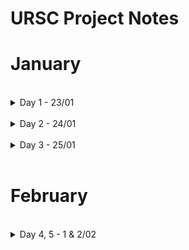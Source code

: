 # URSC Project Notes

# January

<br>

<details>
  <summary>Day 1 - 23/01</summary>
  
### Task Assigned - SOC vs FPGA

# SoC (System on Chip):

![500px-ARMSoCBlockDiagram svg](https://github.com/ISRO-Project/Ramdev/assets/43489027/12a9f5fa-5b8d-4bfe-9446-df12eaedcb2b)

-> A System on a Chip (SoC) is an integrated circuit that integrates most or all components of a computer or other electronic system1. It usually includes a CPU (via a microprocessor or microcontroller), memory, input/output (I/O) ports, and secondary storage on a single substrate, such as silicon.

-> Higher-performance SoCs are often paired with dedicated and physically separate memory and secondary storage (such as LPDDR and eUFS or eMMC, respectively) chips, that may be layered on top of the SoC in what's known as a package on package (PoP) configuration, or be placed close to the SoC. Additionally, SoCs may use separate wireless modems.

-> Characteristics:
  - High level of integration
  - Low power consumption
  - Fixed architecture
  - Limited flexibility

ref: [System on a chip](https://en.wikipedia.org/wiki/System_on_a_chip), [Architecture of SoC](https://www.geeksforgeeks.org/architecture-of-soc/), [System on a Chip: How Smaller, Faster Devices are Made](https://www.ansys.com/en-in/blog/what-is-system-on-a-chip)

# FPGA (Field Programmable Gate Array):

##### Zynq UltraScale+ MPSoC ZCU104 Evaluation Kit
![1682465137359](https://github.com/ISRO-Project/Ramdev/assets/43489027/a23a5428-9fd0-4f91-b4a3-9264f2094e40)

-> Field Programmable Gate Arrays (FPGAs) are integrated circuits often sold off-the-shelf. They’re referred to as ‘field programmable’ because they provide customers the ability to reconfigure the hardware to meet specific use case requirements after the manufacturing process. This allows for feature upgrades and bug fixes to be performed in situ, which is especially useful for remote deployments.

-> FPGAs contain configurable logic blocks (CLBs) and a set of programmable interconnects that allow the designer to connect blocks and configure them to perform everything from simple logic gates to complex functions. Full SoC designs containing multiple processes can be put onto a single FPGA device

##### A Simplified CLB
![2210](https://github.com/ISRO-Project/Ramdev/assets/43489027/76948c8b-aebc-4b71-8761-c27149b1ab6c)

-> Characteristics:
  - Reconfigurability
  - Well suited for Parallel Processing
  - Custom Hardware Acceleration
  - High power consumption

ref: [ARM - What Is an FPGA?, Why Do Developers Select FPGA?](https://www.arm.com/glossary/fpga#:~:text=Field%20Programmable%20Gate%20Arrays%20(FPGAs,requirements%20after%20the%20manufacturing%20process.)), [AMD - Field Programmable Gate Array (FPGA)](https://www.xilinx.com/products/silicon-devices/fpga/what-is-an-fpga.html), [What's an FPGA?](https://www.youtube.com/watch?v=iHg0mmIg0UU&pp=ygUEZnBnYQ%3D%3D)

## SoC vs FPGA:
  - Flexibility: FPGAs provide more flexibility as they can be reprogrammed to desired application or functionality requirements after manufacturing. SoCs, on the other hand, are less flexible once designed.
  - Cost: FPGAs are generally more costly.
  - Power Consumption: FPGAs tend to consume more power.
  - Use cases:
    - FPGA - Flexibility and Customization, Complex designs, Prototyping
    - SoC - Integration and ease of use, Mobile Devices
</details>

<br>

<details>
  <summary>Day 2 - 24/01</summary>

### Task Assigned - ZCU 102, KCU 105

# Zynq UltraScale+ MPSoC ZCU102 Evaluation Kit

![1682465100889](https://github.com/ISRO-Project/Ramdev/assets/43489027/43092a3f-ee2e-435b-956f-117ebd792d1a)

-> ZCU 102 is a development board produced by Xilinx, a subsidiary of AMD, designed for prototyping and evaluating systems based on Xilinx Zynq UltraScale+ MPSoC. MPSoC stands for Multi-Processor System on Chip, which integrates a quad-core Arm Cortex-A53, dual-core Cortex-R5F, and a Mali-400 MP2 GPU, along with programmable logic fabric. ZCU 102 supports various peripherals and interfaces, such as PCIe, USB3, DisplayPort, SATA, Ethernet, and HDMI, as well as two FMC connectors for I/O expansion. ZCU 102 is suitable for applications in automotive, industrial, video, and communications domains.

#  AMD Kintex UltraScale FPGA KCU105 Evaluation Kit

![1684436489475](https://github.com/ISRO-Project/Ramdev/assets/43489027/9272f141-864f-4065-ac96-6c1829ce3b11)

-> KCU 105 is a development board that uses a Kintex UltraScale FPGA, a type of programmable logic device that can implement various digital circuits. The board has many features and interfaces that allow you to prototype and test different applications, such as video processing, cryptography, and neural networks.

-> Comparison

| Device                    | Zynq UltraScale+ MPSoC XCZU9EG               | Kintex UltraScale FPGA XCKU040               |
|---------------------------|----------------------------------------------|----------------------------------------------|
| Processor                 | Quad-core Arm Cortex-A53, dual-core Cortex-R5F, Mali-400 MP2 GPU | None                                         |
| System Logic Cells (K)    | 600                                          | 530                                          |
| Memory (Mb)               | 32.1                                         | 21.1                                         |
| DSP Slices                | 2,520                                        | 1,920                                        |
| Maximum I/O Pins          | 328                                          | 520                                          |
| Interfaces                | PCIe, USB3, DisplayPort, SATA, Ethernet, HDMI, FMC | PCIe, USB3, DisplayPort, Ethernet, FMC        |
| Clocks                    | 4 Si570 programmable oscillators, 2 Si5324 jitter attenuators | 4 Si570 programmable oscillators, 1 Si5324 jitter attenuator |
| Power                     | 12 V AC/DC adapter                           | 12 V AC/DC adapter                           |

ref: [Zynq UltraScale+ MPSoC ZCU102 Evaluation Kit](https://www.xilinx.com/products/boards-and-kits/ek-u1-zcu102-g.html), [AMD Kintex UltraScale FPGA KCU105 Evaluation Kit
](https://www.xilinx.com/products/boards-and-kits/kcu105.html)
</details>

<br>

<details>
  <summary>Day 3 - 25/01</summary>

### Task assigned - Systolic Array Architecture, 3x3 Dot Product implementation, Analyse working of 100x100

# Systolic Array Architecture

##### Systolic Array Architecture for CNN
![Systolic-Array-Architecture-for-CNN](https://github.com/ISRO-Project/Ramdev/assets/43489027/425a98a6-ecd4-40fd-9838-8dbcdc8cd42b)

-> A systolic array architecture is a type of parallel computing that uses a network of simple processing units called cells or nodes. Each node computes a partial result based on the data received from its neighbours and passes it along to the next node. The data flows through the network in a rhythmic way, like the pulse of the heart

-> A systolic array is composed of a grid of cells, each of which performs a simple operation on the data it receives from its neighbours. The data flows through the array in a regular pattern, like a wave or a pulse. The output of each cell is passed to the next cell in the direction of the data flow. The final result is obtained at the edge of the array after a certain number of cycles.

-> Systolic arrays are often used for applications that require high performance and efficiency, such as matrix multiplication, image processing, neural networks, and cryptography.

-> Characteristics:
  - Makes multiple uses of each data item, reduced need for
fetching/refetching
  - High concurrency
  - Scalability
  - Energy Efficiency

ref: [Parallel processing – systolic arrays](https://www.geeksforgeeks.org/parallel-processing-systolic-arrays/), [Systolic Arrays](https://www.sciencedirect.com/topics/computer-science/systolic-arrays), [Computer Architecture:
VLIW, DAE, Systolic Arrays ](https://course.ece.cmu.edu/~ece740/f13/lib/exe/fetch.php?media=onur-740-fall13-module5.3-vliw-dae-systolic.pdf)

### 3x3 Dot Product Implementation using Systolic Arrays and analysis of 100x100
-> Understood the concept using [A Beginner's Guide to Systolic Arrays: 3x3 multiplication using systolic arrays](https://www.youtube.com/watch?app=desktop&v=vADVh1ogNo0).

![maxresdefault](https://github.com/ISRO-Project/Ramdev/assets/43489027/18922b4d-f554-4d25-b8a8-66c54784b421)

-> 100x100 multiplication will follow the same procedure with the final output coming in the 10,000th cycle.

</details>

<br>

# February

<br>

<details>
  <summary>Day 4, 5 - 1 & 2/02</summary>

### Tasks Assigned - Connect PS & PL with GPIO, Use LEDS and DIP Switches to show PS & PL are connected, Create a waveform(counter) and probe it on an oscilloscope

-> First caught up with the "Hello World" program developed by Sanee and Shashank. Worked with Vivado and Vitis to understand the toolflow.

-> Encountered "sstate-cache" error while trying to install pentalinux offline.

-> The necessary files are downloaded but are required to be transfered to our system.

-> Implemented a "NAND" gate by linking an "AND" gate on the Programming Logic(PL) and a "NOT" gate on the Processing 
System(PS).

-> Used Switches as input and an LED was used to display the output.

resources, ref: [ZCU102 Evaluation
Board - User Guide](https://www.xilinx.com/support/documents/boards_and_kits/zcu102/ug1182-zcu102-eval-bd.pdf), [PetaLinux offline build without internet access](https://support.xilinx.com/s/article/Petalinux-offline-build-flow?language=en_US), [ZYNQ for beginners: programming and connecting the PS and PL](https://www.youtube.com/watch?v=_odNhKOZjEo&list=PLtC_AnOn1Cx9LUfca0HdIBXK9lNFQfEte), [xdc file for ZCU 102](https://account.amd.com/en/forms/downloads/design-license.html?cid=473474&filename=zcu102-xdc-rdf0405.zip)

### Pending - keyboard input using UART, waveform generation
